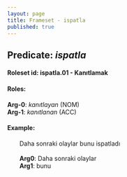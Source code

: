 ```yaml
---
layout: page
title: Frameset - ispatla
published: true
---
```

<h2>Predicate: <i>ispatla</i></h2>
<h4>Roleset id: ispatla.01 - Kanıtlamak<br>
<h4>Roles:</h4>
<b>Arg-0</b>: <i>kanıtlayan</i>  (NOM) <br>
<b>Arg-1</b>: <i>kanıtlanan</i>  (ACC) <br>
<h4>Example:</h4>
&emsp;&emsp;Daha sonraki olaylar bunu ispatladı<br><br>
&emsp;&emsp;<b>Arg0</b>:  Daha sonraki olaylar<br>
&emsp;&emsp;<b>Arg1</b>:  bunu<br>

